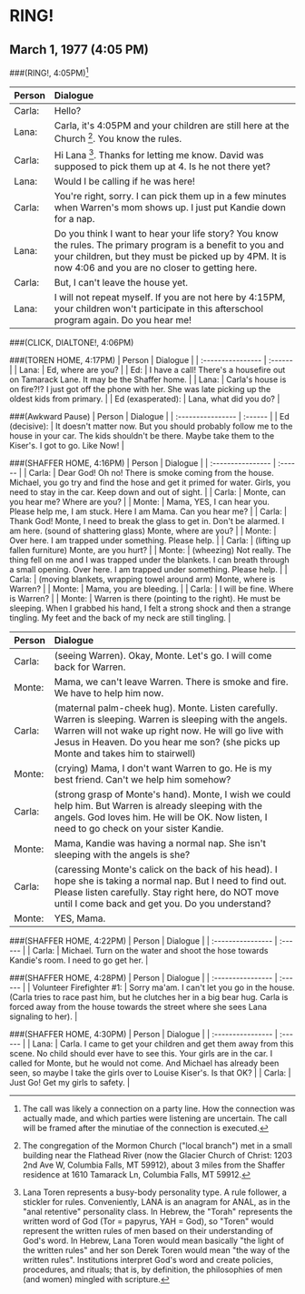 # RING!  
## March 1, 1977 (4:05 PM)

###(RING!, 4:05PM)[^1]

| Person | Dialogue |
| :--------------------------- | :------  |
| Carla: |   Hello?   | 
| Lana: |   Carla, it's 4:05PM and your children are still here at the Church [^2].  You know the rules.  | 
| Carla:    |  Hi Lana [^3].  Thanks for letting me know.  David was supposed to pick them up at 4.  Is he not there yet?   | 
| Lana: |  Would I be calling if he was here!   | 
| Carla: |   You're right, sorry.  I can pick them up in a few minutes when Warren's mom shows up.  I just put Kandie down for a nap.   | 
| Lana: |   Do you think I want to hear your life story?  You know the rules.  The primary program is a benefit to you and your children, but they must be picked up by 4PM.  It is now 4:06 and you are no closer to getting here.   | 
| Carla: |   But, I can't leave the house yet.  | 
| Lana: |  I will not repeat myself.  If you are not here by 4:15PM, your children won't participate in this afterschool program again.  Do you hear me!   | 

###(CLICK, DIALTONE!, 4:06PM)


###(TOREN HOME, 4:17PM)
| Person | Dialogue |
| :---------------- | :------  |
| Lana: |  Ed, where are you?   | 
| Ed: |  I have a call!  There's a housefire out on Tamarack Lane.  It may be the Shaffer home.   | 
| Lana: |  Carla's house is on fire?!?  I just got off the phone with her.  She was late picking up the oldest kids from primary.   | 
| Ed (exasperated): |  Lana, what did you do?   | 

###(Awkward Pause)
| Person | Dialogue |
| :---------------- | :------  |
| Ed (decisive): |  It doesn't matter now.  But you should probably follow me to the house in your car.  The kids shouldn't be there.  Maybe take them to the Kiser's.  I got to go.  Like Now! |

###(SHAFFER HOME, 4:16PM)
| Person | Dialogue |
| :---------------- | :------  |
| Carla: |   Dear God! Oh no!  There is smoke coming from the house.  Michael, you go try and find the hose and get it primed for water.  Girls, you need to stay in the car.  Keep down and out of sight.  | 
| Carla: |   Monte, can you hear me?  Where are you?   | 
| Monte: |   Mama, YES, I can hear you.  Please help me, I am stuck.  Here I am Mama.  Can you hear me? | 
| Carla: |   Thank God!  Monte, I need to break the glass to get in.  Don't be alarmed.  I am here. (sound of shattering glass) Monte, where are you? | 
| Monte: |   Over here.  I am trapped under something.   Please help. | 
| Carla: |   (lifting up fallen furniture) Monte, are you hurt? |
| Monte: |   (wheezing)  Not really.  The thing fell on me and I was trapped under the blankets.  I can breath through a small opening.  Over here.  I am trapped under something.   Please help. |
| Carla: |   (moving blankets, wrapping towel around arm) Monte, where is Warren? |
| Monte: |   Mama, you are bleeding. | 
| Carla: |   I will be fine.  Where is Warren? |
| Monte: |   Warren is there (pointing to the right).  He must be sleeping.  When I grabbed his hand, I felt a strong shock and then a strange tingling.  My feet and the back of my neck are still tingling. |

| Person | Dialogue |
| :---------------- | :------  | 
| Carla: |   (seeing Warren).  Okay, Monte.  Let's go.  I will come back for Warren.  |
| Monte: |   Mama, we can't leave Warren.  There is smoke and fire.  We have to help him now. | 
| Carla: |   (maternal palm-cheek hug).  Monte.  Listen carefully.  Warren is sleeping.  Warren is sleeping with the angels.  Warren will not wake up right now.  He will go live with Jesus in Heaven.  Do you hear me son? (she picks up Monte and takes him to stairwell)|
| Monte: |   (crying) Mama, I don't want Warren to go.  He is my best friend.  Can't we help him somehow? | 
| Carla: |   (strong grasp of Monte's hand).  Monte, I wish we could help him.  But Warren is already sleeping with the angels.  God loves him.  He will be OK.  Now listen, I need to go check on your sister Kandie.|
| Monte: |   Mama, Kandie was having a normal nap.  She isn't sleeping with the angels is she? | 
| Carla: |   (caressing Monte's calick on the back of his head).  I hope she is taking a normal nap.  But I need to find out.  Please listen carefully.  Stay right here, do NOT move until I come back and get you.  Do you understand?|
| Monte: |   YES, Mama. | 


###(SHAFFER HOME, 4:22PM)
| Person | Dialogue |
| :---------------- | :------  |
| Carla: |   Michael.  Turn on the water and shoot the hose towards Kandie's room.  I need to go get her. |


###(SHAFFER HOME, 4:28PM)
| Person | Dialogue |
| :---------------- | :------  |
| Volunteer Firefighter #1: |   Sorry ma'am.  I can't let you go in the house. (Carla tries to race past him, but he clutches her in a big bear hug.  Carla is forced away from the house towards the street where she sees Lana signaling to her). |


###(SHAFFER HOME, 4:30PM)
| Person | Dialogue |
| :---------------- | :------  |
| Lana: |   Carla.  I came to get your children and get them away from this scene.  No child should ever have to see this.  Your girls are in the car.  I called for Monte, but he would not come.  And Michael has already been seen, so maybe I take the girls over to Louise Kiser's.  Is that OK? |
| Carla: |   Just Go!  Get my girls to safety. |




[^1]: The call was likely a connection on a party line.  How the connection was actually made, and which parties were listening are uncertain.  The call will be framed after the minutiae of the connection is executed.


[^2]: The congregation of the Mormon Church ("local branch") met in a small building near the Flathead River (now the Glacier Church of Christ: 1203 2nd Ave W, Columbia Falls, MT 59912), about 3 miles from the Shaffer residence at 1610 Tamarack Ln, Columbia Falls, MT 59912.

 

[^3]: Lana Toren represents a busy-body personality type.  A rule follower, a stickler for rules.  Conveniently, LANA is an anagram for ANAL, as in the "anal retentive" personality class.  In Hebrew, the "Torah" represents the written word of God (Tor = papyrus, YAH = God), so "Toren" would represent the written rules of men based on their understanding of God's word.  In Hebrew, Lana Toren would mean basically "the light of the written rules" and her son Derek Toren would mean "the way of the written rules".  Institutions interpret God's word and create policies, procedures, and rituals; that is, by definition, the philosophies of men (and women) mingled with scripture.


